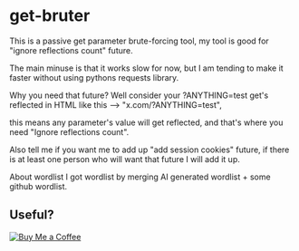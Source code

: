 # get-bruter
This is a passive get parameter brute-forcing tool,
my tool is good for "ignore reflections count" future.

The main minuse is that it works slow for now, but I am tending to make it faster without using pythons requests library.

Why you need that future?
Well consider your ?ANYTHING=test get's reflected in HTML like this --> "x.com/?ANYTHING=test", 

this means any parameter's value will get reflected, and that's where you need "Ignore reflections count".

Also tell me if you want me to add up 
"add session cookies" future, if there is at least one person who will want that future I will add it up.

About wordlist
I got wordlist by merging AI generated wordlist + some github wordlist.

## Useful?
[![Buy Me a Coffee](https://img.shields.io/badge/Buy%20Me%20a%20Coffee-donate-orange?style=flat&logo=buy-me-a-coffee)](https://buymeacoffee.com/zatikyansed)
